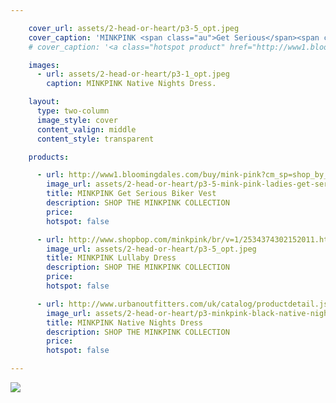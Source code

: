 ```yaml
---

    cover_url: assets/2-head-or-heart/p3-5_opt.jpeg
    cover_caption: 'MINKPINK <span class="au">Get Serious</span><span class="global">ALL I NEED VEST</span> Biker Vest and Lullaby Dress.'
    # cover_caption: '<a class="hotspot product" href="http://www1.bloomingdales.com/buy/mink-pink?cm_sp=shop_by_brand-_-ALL%20DESIGNERS-_-MINK%20PINK#2">MINKPINK <span class="au">Get Serious</span><span class="global">ALL I NEED VEST</span> Biker Vest and Lullaby Dress.</a>'

    images:
      - url: assets/2-head-or-heart/p3-1_opt.jpeg
        caption: MINKPINK Native Nights Dress.

    layout:
      type: two-column
      image_style: cover
      content_valign: middle
      content_style: transparent

    products:

      - url: http://www1.bloomingdales.com/buy/mink-pink?cm_sp=shop_by_brand-_-ALL%20DESIGNERS-_-MINK%20PINK#2
        image_url: assets/2-head-or-heart/p3-5-mink-pink-ladies-get-serious-biker-vest.jpg
        title: MINKPINK Get Serious Biker Vest
        description: SHOP THE MINKPINK COLLECTION
        price:
        hotspot: false

      - url: http://www.shopbop.com/minkpink/br/v=1/2534374302152011.htm#6
        image_url: assets/2-head-or-heart/p3-5_opt.jpeg
        title: MINKPINK Lullaby Dress
        description: SHOP THE MINKPINK COLLECTION
        price:
        hotspot: false

      - url: http://www.urbanoutfitters.com/uk/catalog/productdetail.jsp?id=5139409330322
        image_url: assets/2-head-or-heart/p3-minkpink-black-native-nights-dress.jpg
        title: MINKPINK Native Nights Dress
        description: SHOP THE MINKPINK COLLECTION
        price:
        hotspot: false

---
```


<img src="assets/2-head-or-heart/p3-1_opt.jpeg" data-media-id="images:1">
